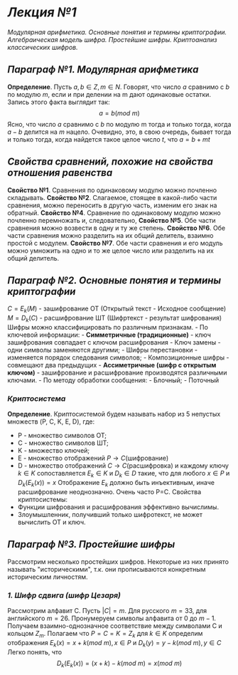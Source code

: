 # ***Лекция №1***
*Модулярная арифметика. Основные понятия и термины криптографии. Алгебраическая модель шифра. Простейшие шифры. Криптоанализ классических шифров.*

## ***Параграф №1. Модулярная арифметика***
**Определение**. Пусть $a, b \in Z, m \in  N.$ Говорят, что число $a$ сравнимо с $b$ по модулю $m$, если  и  при делении на m дают одинаковые остатки. Запись этого факта выглядит так: $$a=b(mod\ m)$$
Ясно, что число $a$ сравнимо с $b$ по модулю m тогда и только тогда, когда $a-b$ делится на $m$ нацело. Очевидно, это, в свою очередь, бывает тогда и только тогда, когда найдется такое целое число $t$, что $a=b+mt$
## ***Свойства сравнений, похожие на свойства отношения равенства***
**Свойство №1**. Сравнения по одинаковому модулю можно почленно складывать.
**Свойство №2**. Слагаемое, стоящее в какой-либо части сравнения, можно переносить в другую часть, изменим его знак на обратный.
**Свойство №4**. Сравнение по одинаковому модулю можно почленно перемножать и, следовательно,
**Свойство №5**. Обе части сравнения можно возвести в одну и ту же степень.
**Свойство №6**. Обе части сравнения можно разделить на их общий делитель, взаимно простой с модулем.
**Свойство №7**. Обе части сравнения и его модуль можно умножить на одно и то же целое число или разделить на их общий делитель.
## ***Параграф №2. Основные понятия и термины криптографии***
$C=E_{k}(M)$ - зашифрование ОТ (Открытый текст - Исходное сообщение)
$M=D_{k}(C)$ - расшифрование ШТ (Шифртекст - результат шифрования)
Шифры можно классифицировать по различным признакам.
	- По ключевой информации: 
		- **Симметричные (традиционные)** - ключ зашифрования совпадает с ключом расшифрования
			- Ключ замены - одни символы заменяются другими;
			- Шифры перестановки - изменяется порядок следования символов;
			- Композиционные шифры - совмещают два предыдущих
		- **Ассиметричные (шифр с открытым ключом)** - зашифрование и расшифрование производятся различными ключами.
	- По методу обработки сообщения:
		- Блочный;
		- Поточный
### ***Криптосистема***
**Определение**. Криптосистемой будем называть набор из 5 непустых множеств (P, C, K, E, D), где:
- P - множество символов ОТ;
- C - множество символов ШТ;
- K - множество ключей;
- E - множество отображений $P\rightarrow C$(шифрование)
- D - множество отображений $C\rightarrow C$(расшифровка)
и каждому ключу $k\in K$ сопоставляется $E_{k}\in K$ и $D_{k} \in D$ такие, что для любого $x\in P$ и $D_{k}(E_{k}(x))=x$
Отображение $E_{k}$ должно быть инъективным, иначе расшифрование неоднозначно. Очень часто P=C.
Свойства криптосистемы:
- Функции шифрования и расшифрования эффективно вычислимы.
- Злоумышленник, получивший только шифротекст, не может вычислить ОТ и ключ.
## ***Параграф №3. Простейшие шифры***
Рассмотрим несколько простейших шифров. Некоторые из них принято называть "историческими", т.к. они прописываются конкретным историческим личностям.
### ***1. Шифр сдвига (шифр Цезаря)***
Рассмотрим алфавит C. Пусть $|C|=m$. Для русского $m=33$, для английского $m=26$. Пронумеруем символы алфавита от 0 до $m-1$. Получаем взаимно-однозначное соответствие между символами C и кольцом $Z_{m}$. Полагаем что $P=C=K=Z_{k}$
для $k\in K$ определим отображения $E_{k}(x)=x+k(mod\ m), x\in P$ и $D_{k}(y)=y-k(mod\ m), y\in C$
Легко понять, что $$D_{k}(E_{k}(x))=(x+k)-k(mod\ m)=x(mod\ m)$$

